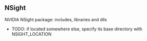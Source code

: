 ## NSight
NVIDIA NSight package: includes, libraries and dlls
- TODO: if located somewhere else, specify its base directory with NSIGHT_LOCATION
